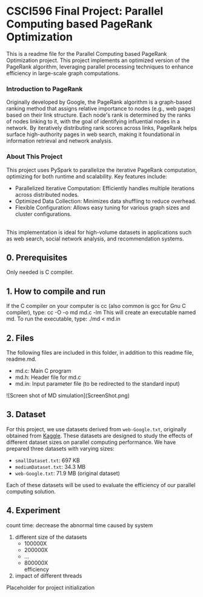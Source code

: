 # CSCI596 Final Project: Parallel Computing based PageRank Optimization
This is a readme file for the Parallel Computing based PageRank Optimization project. 
This project implements an optimized version of the PageRank algorithm, leveraging parallel processing techniques to enhance efficiency in large-scale graph computations.

### Introduction to PageRank
Originally developed by Google, the PageRank algorithm is a graph-based ranking method that assigns relative importance to nodes (e.g., web pages) based on their link structure. Each node's rank is determined by the ranks of nodes linking to it, with the goal of identifying influential nodes in a network. By iteratively distributing rank scores across links, PageRank helps surface high-authority pages in web search, making it foundational in information retrieval and network analysis.

### About This Project
This project uses PySpark to parallelize the iterative PageRank computation, optimizing for both runtime and scalability. Key features include:
* Parallelized Iterative Computation: Efficiently handles multiple iterations across distributed nodes.
* Optimized Data Collection: Minimizes data shuffling to reduce overhead.
* Flexible Configuration: Allows easy tuning for various graph sizes and cluster configurations.

<br> This implementation is ideal for high-volume datasets in applications such as web search, social network analysis, and recommendation systems. </br>

## 0. Prerequisites
Only needed is C compiler.
## 1. How to compile and run
If the C compiler on your computer is cc (also common is gcc for Gnu C
compiler), type:
cc -O -o md md.c -lm
This will create an executable named md. To run the executable, type:
./md < md.in
## 2. Files
The following files are included in this folder, in addition to this readme
file, readme.md.
<ul>
<li>md.c: Main C program</li>
<li>md.h: Header file for md.c</li>
<li>md.in: Input parameter file (to be redirected to the standard input)</li>
</ul>
![Screen shot of MD simulation](ScreenShot.png)

## 3. Dataset

For this project, we use datasets derived from `web-Google.txt`, originally obtained from [Kaggle](https://www.kaggle.com/code/wakkkka/homework-pagerank/input). These datasets are designed to study the effects of different dataset sizes on parallel computing performance. We have prepared three datasets with varying sizes:

* `smallDataset.txt`: 697 KB
* `mediumDataset.txt`: 34.3 MB
* `web-Google.txt`: 71.9 MB (original dataset)

Each of these datasets will be used to evaluate the efficiency of our parallel computing solution.

## 4. Experiment
count time: decrease the abnormal time caused by system
1. different size of the datasets
    * 100000X
    * 200000X
    * ...
    * 800000X
    <br> efficiency
2. impact of different threads

Placeholder for project initialization
